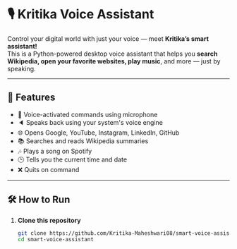 # 🎙️ Kritika Voice Assistant

Control your digital world with just your voice — meet **Kritika’s smart assistant!**  
This is a Python-powered desktop voice assistant that helps you **search Wikipedia, open your favorite websites, play music**, and more — just by speaking.

---

## 🚀 Features

- 🎤 Voice-activated commands using microphone
- 🔈 Speaks back using your system's voice engine
- 🌐 Opens Google, YouTube, Instagram, LinkedIn, GitHub
- 📚 Searches and reads Wikipedia summaries
- 🎶 Plays a song on Spotify
- 🕒 Tells you the current time and date
- ❌ Quits on command

---
## 🛠️ How to Run

1. **Clone this repository**  
   ```bash
   git clone https://github.com/Kritika-Maheshwari08/smart-voice-assistant.git
   cd smart-voice-assistant
